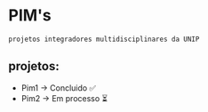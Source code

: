 # PIM's
    projetos integradores multidisciplinares da UNIP

## projetos:
 - Pim1 -> Concluido ✅
 - Pim2 -> Em processo ⏳